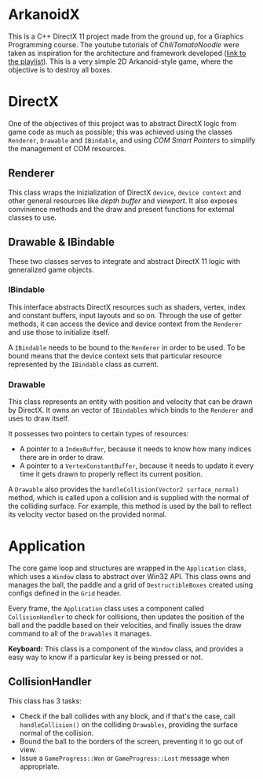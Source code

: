 # ArkanoidX
This is a C++ DirectX 11 project made from the ground up, for a Graphics Programming course.
The youtube tutorials of *ChiliTomatoNoodle* were taken as inspiration for the architecture and framework developed ([link to the playlist](https://www.youtube.com/watch?v=_4FArgOX1I4&list=PLqCJpWy5Fohd3S7ICFXwUomYW0Wv67pDD)).
This is a very simple 2D Arkanoid-style game, where the objective is to destroy all boxes.

# DirectX
One of the objectives of this project was to abstract DirectX logic from game code as much as possible; this was achieved using the classes `Renderer`, `Drawable` and `IBindable`, and using *COM Smart Pointers* to simplify the management of COM resources.

## Renderer
This class wraps the inizialization of DirectX `device`, `device context` and other general resources like *depth buffer* and *viewport*. It also exposes convinience methods and the draw and present functions for external classes to use.

## Drawable & IBindable
These two classes serves to integrate and abstract DirectX 11 logic with generalized game objects.

### IBindable
This interface abstracts DirectX resources such as shaders, vertex, index and constant buffers, input layouts and so on. Through the use of getter methods, it can access the device and device context from the `Renderer` and use those to initialize itself.

A `IBindable` needs to be bound to the `Renderer` in order to be used. To be bound means that the device context sets that particular resource represented by the `IBindable` class as current.

### Drawable
This class represents an entity with position and velocity that can be drawn by DirectX.
It owns an vector of `IBindables` which binds to the `Renderer` and uses to draw itself.

It possesses two pointers to certain types of resources:
 - A pointer to a `IndexBuffer`, because it needs to know how many indices there are in order to draw.
 - A pointer to a  `VertexConstantBuffer`, because it needs to update it every time it gets drawn to properly reflect its current position.

A `Drawable` also provides the `handleCollision(Vector2 surface_normal)` method, which is called upon a collision and is supplied with the normal of the colliding surface. For example, this method is used by the ball to reflect its velocity vector based on the provided normal.

# Application
The core game loop and structures are wrapped in the `Application` class, which uses a `Window` class to abstract over Win32 API.
This class owns and manages the ball, the paddle and a grid of `DestructibleBoxes` created using configs defined in the `Grid` header.

Every frame, the `Application` class uses a component called `CollisionHandler` to check for collisions, then updates the position of the ball and the paddle based on their velocities, and finally issues the draw command to all of the `Drawables` it manages.

**Keyboard:** This class is a component of the `Window` class, and provides a easy way to know if a particular key is being pressed or not.

## CollisionHandler
This class has 3 tasks:
- Check if the ball collides with any block, and if that's the case, call `handleCollision()` on the colliding `Drawables`, providing the surface normal of the collision.
- Bound the ball to the borders of the screen, preventing it to go out of view.
- Issue a `GameProgress::Won` or `GameProgress::Lost` message when appropriate.


